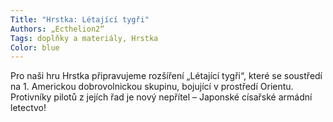 ```yaml
---
Title: "Hrstka: Létající tygři"
Authors: „Ecthelion2“
Tags: doplňky a materiály, Hrstka
Color: blue
---
```

Pro naši hru Hrstka připravujeme rozšíření „Létající tygři“, které se soustředí na 1. Americkou dobrovolnickou skupinu, bojující v prostředí Orientu. Protivníky pilotů z jejích řad je nový nepřítel – Japonské císařské armádní letectvo!
